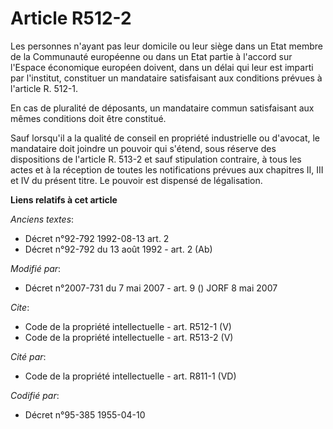 # Article R512-2

Les personnes n'ayant pas leur domicile ou leur siège dans un Etat membre de la Communauté européenne ou dans un Etat partie
à l'accord sur l'Espace économique européen doivent, dans un délai qui leur est imparti par l'institut, constituer un
mandataire satisfaisant aux conditions prévues à l'article R. 512-1. 

En cas de pluralité de déposants, un mandataire commun satisfaisant aux mêmes conditions doit être constitué. 

Sauf lorsqu'il a la qualité de conseil en propriété industrielle ou d'avocat, le mandataire doit joindre un pouvoir qui
s'étend, sous réserve des dispositions de l'article R. 513-2 et sauf stipulation contraire, à tous les actes et à la
réception de toutes les notifications prévues aux chapitres II, III et IV du présent titre. Le pouvoir est dispensé de
légalisation.

**Liens relatifs à cet article**

_Anciens textes_:

  - Décret n°92-792 1992-08-13 art. 2
  - Décret n°92-792 du 13 août 1992 - art. 2 (Ab)

_Modifié par_:

  - Décret n°2007-731 du 7 mai 2007 - art. 9 () JORF 8 mai 2007

_Cite_:

  - Code de la propriété intellectuelle - art. R512-1 (V)
  - Code de la propriété intellectuelle - art. R513-2 (V)

_Cité par_:

  - Code de la propriété intellectuelle - art. R811-1 (VD)

_Codifié par_:

  - Décret n°95-385 1955-04-10
